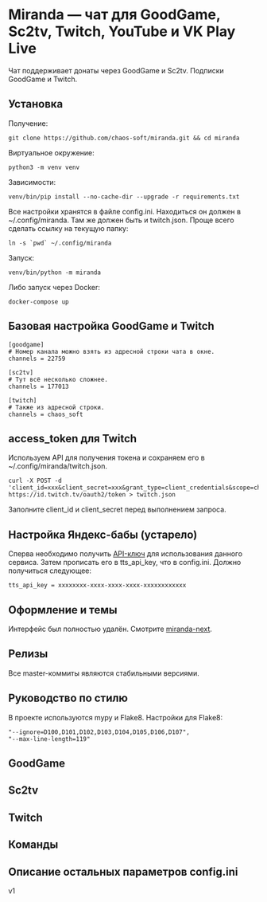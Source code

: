 # Miranda — чат для GoodGame, Sc2tv, Twitch, YouTube и VK Play Live

Чат поддерживает донаты через GoodGame и Sc2tv.
Подписки GoodGame и Twitch.

## Установка

Получение:

    git clone https://github.com/chaos-soft/miranda.git && cd miranda

Виртуальное окружение:

    python3 -m venv venv

Зависимости:

    venv/bin/pip install --no-cache-dir --upgrade -r requirements.txt

Все настройки хранятся в файле config.ini.
Находиться он должен в ~/.config/miranda.
Там же должен быть и twitch.json.
Проще всего сделать ссылку на текущую папку:

    ln -s `pwd` ~/.config/miranda

Запуск:

    venv/bin/python -m miranda

Либо запуск через Docker:

    docker-compose up

## Базовая настройка GoodGame и Twitch

    [goodgame]
    # Номер канала можно взять из адресной строки чата в окне.
    channels = 22759

    [sc2tv]
    # Тут всё несколько сложнее.
    channels = 177013

    [twitch]
    # Также из адресной строки.
    channels = chaos_soft

## access_token для Twitch

Используем API для получения токена и сохраняем его в
~/.config/miranda/twitch.json.

    curl -X POST -d 'client_id=xxx&client_secret=xxx&grant_type=client_credentials&scope=chat:read' https://id.twitch.tv/oauth2/token > twitch.json

Заполните client_id и client_secret перед выполнением запроса.

## Настройка Яндекс-бабы (устарело)

Сперва необходимо получить [API-ключ](https://tech.yandex.ru/speechkit/jsapi/)
для использования данного сервиса.
Затем прописать его в tts_api_key, что в config.ini.
Должно получиться следующее:

    tts_api_key = xxxxxxxx-xxxx-xxxx-xxxx-xxxxxxxxxxxx

## Оформление и темы

Интерфейс был полностью удалён.
Смотрите [miranda-next](https://github.com/chaos-soft/miranda-next).

## Релизы

Все master-коммиты являются стабильными версиями.

## Руководство по стилю

В проекте используются mypy и Flake8. Настройки для Flake8:

    "--ignore=D100,D101,D102,D103,D104,D105,D106,D107",
    "--max-line-length=119"

## GoodGame
## Sc2tv
## Twitch
## Команды
## Описание остальных параметров config.ini

v1
